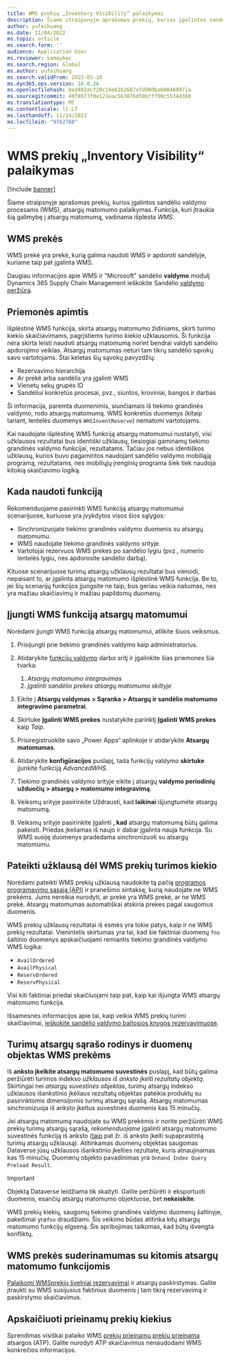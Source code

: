 ```yaml
---
title: WMS prekių „Inventory Visibility“ palaikymas
description: Šiame straipsnyje aprašomas prekių, kurios įgalintos sandėlio valdymo procesams (WMS prekėms), atsargų matomumo palaikymas.
author: yufeihuang
ms.date: 11/04/2022
ms.topic: article
ms.search.form: ''
audience: Application User
ms.reviewer: kamaybac
ms.search.region: Global
ms.author: yufeihuang
ms.search.validFrom: 2022-03-10
ms.dyn365.ops.version: 10.0.26
ms.openlocfilehash: bed402ecf20c19e81b2687efd90dba600460971a
ms.sourcegitcommit: 49f8973f0e121eac563876d50bfff00c55344360
ms.translationtype: MT
ms.contentlocale: lt-LT
ms.lasthandoff: 11/14/2022
ms.locfileid: "9762760"
---
```

# <a name="inventory-visibility-support-for-wms-items"></a>WMS prekių „Inventory Visibility“ palaikymas

[!include [banner](../includes/banner.md)]

Šiame straipsnyje aprašomas prekių, kurios įgalintos sandėlio valdymo procesams (WMS), atsargų matomumo palaikymas. Funkcija, kuri įtraukia šią galimybę į atsargų matomumą, vadinama išplėsta *WMS*.

## <a name="wms-items"></a>WMS prekės

WMS prekė yra prekė, kurią galima naudoti WMS ir apdoroti sandėlyje, kuriame taip pat įgalinta WMS.

Daugiau informacijos apie WMS ir "Microsoft" sandėlio **valdymo** modulį Dynamics 365 Supply Chain Management ieškokite Sandėlio [valdymo peržiūra](../warehousing/warehouse-management-overview.md).

## <a name="scope-of-the-feature"></a>Priemonės apimtis

Išplėstinė WMS funkcija, skirta atsargų matomumo židiniams, skirti turimo kiekio skaičiavimams, pagrįstiems turimo kiekio užklausomis. Ši funkcija nėra skirta leisti naudoti atsargų matomumą norint bendrai valdyti sandėlio apdorojimo veiklas. Atsargų matomumas neturi tam tikrų sandėlio sąvokų savo vartotojams. Štai keletas šių sąvokų pavyzdžių:

- Rezervavimo hierarchija
- Ar prekė arba sandėlis yra įgalinti WMS
- Vienetų sekų grupės ID
- Sandėliui konkretūs procesai, pvz., siuntos, kroviniai, bangos ir darbas

Ši informacija, paremta duomenimis, siunčiamais iš tiekimo grandinės valdymo, rodo atsargų matomumą. WMS konkretūs duomenys (kitaip tariant, lentelės duomenys `WHSInventReserve`) nematomi vartotojams.

Kai naudojate išplėstinę WMS funkciją atsargų matomumui nustatyti, visi užklausos rezultatai bus identiški užklausų, tiesiogiai gaminamų tiekimo grandinės valdymo funkcijai, rezultatams. Tačiau jos nebus identiškos užklausų, kurios buvo pagamintos naudojant sandėlio valdymo mobiliąją programą, rezultatams, nes mobiliųjų įrenginių programa šiek tiek naudoja kitokią skaičiavimo logiką.

## <a name="when-to-use-the-feature"></a>Kada naudoti funkciją

Rekomenduojame pasirinkti WMS funkciją atsargų matomumui scenarijuose, kuriuose yra įvykdytos visos šios sąlygos:

- Sinchronizuojate tiekimo grandinės valdymo duomenis su atsargų matomumu.
- WMS naudojate tiekimo grandinės valdymo srityje.
- Vartotojai rezervuos WMS prekes po sandėlio lygiu (pvz., numerio lentelės lygiu, nes apdorosite sandėlio darbą).

Kituose scenarijuose turimų atsargų užklausų rezultatai bus vienodi, nepaisant to, ar įgalinta atsargų matomumo išplėstinė WMS funkcija. Be to, jei šių scenarijų funkcijos įjungsite ne taip, bus geriau veikia našumas, nes yra mažiau skaičiavimų ir mažiau papildomų duomenų.

## <a name="enable-the-wms-feature-for-inventory-visibility"></a>Įjungti WMS funkciją atsargų matomumui

Norėdami įjungti WMS funkciją atsargų matomumui, atlikite šiuos veiksmus.

1. Prisijungti prie tiekimo grandinės valdymo kaip administratorius.
1. Atidarykite [funkcijų valdymo](../../fin-ops-core/fin-ops/get-started/feature-management/feature-management-overview.md) darbo sritį ir įgalinkite šias priemones šia tvarka:

    1. *Atsargų matomumo integravimas*
    1. *Įgalinti sandėlio prekes atsargų matomumo skiltyje*

1. Eikite į **Atsargų valdymas \> Sąranka \> Atsargų ir sandėlio matomumo integravimo parametrai**.
1. Skirtuke **Įgalinti WMS prekes** nustatykite parinktį **Įgalinti WMS prekes** kaip *Taip*.
1. Prisiregistruokite savo „Power Apps“ aplinkoje ir atidarykite **Atsargų matomumas**.
1. Atidarykite **konfigūracijos** puslapį, tada funkcijų valdymo **skirtuke** įjunkite funkciją *AdvancedWHS*.
1. Tiekimo grandinės valdymo srityje eikite į atsargų **valdymo periodinių užduočių \> atsargų \> matomumo integravimą**.
1. Veiksmų srityje pasirinkite Uždrausti, kad **laikinai** išjungtumėte atsargų matomumą.
1. Veiksmų srityje pasirinkite Įgalinti **, kad** atsargų matomumą būtų galima pakeisti. Priedas įkeliamas iš naujo ir dabar įgalinta nauja funkcija. Su WMS susiję duomenys pradedama sinchronizuoti su atsargų matomumu.

## <a name="query-on-hand-quantities-of-wms-items"></a>Pateikti užklausą dėl WMS prekių turimos kiekio

Norėdami pateikti WMS prekių užklausą naudokite tą pačią [programos programavimo sąsają (API)](inventory-visibility-api.md) ir pranešimo sintaksę, kurią naudojate ne WMS prekėms. Jums nereikia nurodyti, ar prekė yra WMS prekė, ar ne WMS prekė. Atsargų matomumas automatiškai atskiria prekes pagal saugomus duomenis.

WMS prekių užklausų rezultatai iš esmės yra tokie patys, kaip ir ne WMS prekių rezultatai. Vienintelis skirtumas yra tai, kad šie faktiniai duomenų `fno` šaltinio duomenys apskaičiuojami remiantis tiekimo grandinės valdymo WMS logika:

- `AvailOrdered`
- `AvailPhysical`
- `ReservOrdered`
- `ReservPhysical`

Visi kiti faktiniai priedai skaičiuojami taip pat, kaip kai išjungta WMS atsargų matomumo funkcija.

Išsamesnės informacijos apie tai, kaip veikia WMS prekių turimi skaičiavimai, [ieškokite sandėlio valdymo baltosios knygos rezervavimuose](https://www.microsoft.com/download/details.aspx?id=43284).

## <a name="on-hand-list-view-and-data-entity-for-wms-items"></a>Turimų atsargų sąrašo rodinys ir duomenų objektas WMS prekėms

Iš **anksto įkelkite atsargų matomumo suvestinės** puslapį, kad būtų galima peržiūrėti turimos indekso *užklausos iš anksto įkelti rezultatų objektą*. Skirtingai nei *atsargų suvestinės objektas*, *turimų* atsargų indekso užklausos išankstinio įkėliaus rezultatų objektas pateikia produktų su pasirinktomis dimensijomis turimų atsargų sąrašą. Atsargų matomumas sinchronizuoja iš anksto įkeltus suvestinės duomenis kas 15 minučių.

Jei atsargų matomumą naudojate su WMS prekėmis ir norite peržiūrėti WMS prekių turimų atsargų sąrašą, *rekomenduojame* įgalinti atsargų matomumo suvestinės funkciją iš anksto ([taip](inventory-visibility-power-platform.md#preload-streamlined-onhand-query) pat žr. iš anksto įkelti supaprastintą turimų atsargų užklausą). Atitinkamas duomenų objektas saugomas Dataverse jūsų užklausos išankstinio įkelties rezultate, kuris atnaujinamas kas 15 minučių. Duomenų objekto pavadinimas yra `Onhand Index Query Preload Result`.

> [!IMPORTANT]
> Objektą Dataverse leidžiama tik skaityti. Galite peržiūrėti ir eksportuoti duomenis, esančių atsargų matomumo objektuose, bet **nekeiskite**.

WMS prekių kiekių, saugomų tiekimo grandinės valdymo duomenų šaltinyje, pakeitimai yra`fno` draudžiami. Šis veikimo būdas atitinka kitų atsargų matomumo funkcijų elgseną. Šis apribojimas taikomas, kad būtų išvengta konfliktų.

## <a name="wms-item-compatibility-for-other-functions-in-inventory-visibility"></a>WMS prekės suderinamumas su kitomis atsargų matomumo funkcijomis

[Palaikomi WMS](inventory-visibility-reservations.md)[prekių švelniai rezervavimai](inventory-visibility-allocation.md) ir atsargų paskirstymas. Galite įtraukti su WMS susijusius faktinius duomenis į tam tikrą rezervavimą ir paskirstymo skaičiavimus.

## <a name="calculate-available-to-promise-quantities"></a>Apskaičiuoti prieinamų prekių kiekius

Sprendimas visiškai palaiko WMS [prekių prieinamų prekių prieinamą](inventory-visibility-available-to-promise.md) atsargos (ATP). Galite nurodyti ATP skaičiavimus nenaudodami WMS konkrečios informacijos.
